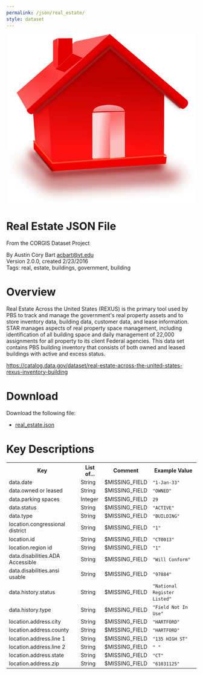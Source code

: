 ```yaml
---
permalink: /json/real_estate/
style: dataset
---
```


<img class="img-thumbnail float-right"
     src="/images/datasets/real-estate-icon.png"
     alt="real estate icon"
     role="presentation">

# Real Estate JSON File

<p class='lead'>From the CORGIS Dataset Project</p>

<span class='text-muted'>By Austin Cory Bart <acbart@vt.edu></span><br>
<span class='text-muted'>Version 2.0.0, created 2/23/2016</span><br>
<span class='text-muted'>Tags: real, estate, buildings, government, building</span>

# Overview

Real Estate Across the United States (REXUS) is the primary tool used by PBS to track and manage the government's real property assets and to store inventory data, building data, customer data, and lease information. STAR manages aspects of real property space management, including identification of all building space and daily management of 22,000 assignments for all property to its client Federal agencies. This data set contains PBS building inventory that consists of both owned and leased buildings with active and excess status.



<https://catalog.data.gov/dataset/real-estate-across-the-united-states-rexus-inventory-building>




# Download

Download the following file:

* <a href='../../datasets/json/real_estate/real_estate.json' download>real_estate.json <span class="fas fa-download"></span></a>

# Key Descriptions
    
<table class='table table-condensed table-striped table-bordered table-hover'>
<tr>
    <th class=''>Key</th>
    <th class=''>List of...</th>
    <th class=''>Comment</th>
    <th class=''>Example Value</th>
</tr>

<tr>
    <td>data.date</td>
    <td>String</td> 
    <td>$MISSING_FIELD</td>
    <td><code>"1-Jan-33"</code></td>
</tr>

<tr>
    <td>data.owned or leased</td>
    <td>String</td> 
    <td>$MISSING_FIELD</td>
    <td><code>"OWNED"</code></td>
</tr>

<tr>
    <td>data.parking spaces</td>
    <td>Integer</td> 
    <td>$MISSING_FIELD</td>
    <td><code>29</code></td>
</tr>

<tr>
    <td>data.status</td>
    <td>String</td> 
    <td>$MISSING_FIELD</td>
    <td><code>"ACTIVE"</code></td>
</tr>

<tr>
    <td>data.type</td>
    <td>String</td> 
    <td>$MISSING_FIELD</td>
    <td><code>"BUILDING"</code></td>
</tr>

<tr>
    <td>location.congressional district</td>
    <td>String</td> 
    <td>$MISSING_FIELD</td>
    <td><code>"1"</code></td>
</tr>

<tr>
    <td>location.id</td>
    <td>String</td> 
    <td>$MISSING_FIELD</td>
    <td><code>"CT0013"</code></td>
</tr>

<tr>
    <td>location.region id</td>
    <td>String</td> 
    <td>$MISSING_FIELD</td>
    <td><code>"1"</code></td>
</tr>

<tr>
    <td>data.disabilities.ADA Accessible</td>
    <td>String</td> 
    <td>$MISSING_FIELD</td>
    <td><code>"Will Conform"</code></td>
</tr>

<tr>
    <td>data.disabilities.ansi usable</td>
    <td>String</td> 
    <td>$MISSING_FIELD</td>
    <td><code>"97884"</code></td>
</tr>

<tr>
    <td>data.history.status</td>
    <td>String</td> 
    <td>$MISSING_FIELD</td>
    <td><code>"National Register Listed"</code></td>
</tr>

<tr>
    <td>data.history.type</td>
    <td>String</td> 
    <td>$MISSING_FIELD</td>
    <td><code>"Field Not In Use"</code></td>
</tr>

<tr>
    <td>location.address.city</td>
    <td>String</td> 
    <td>$MISSING_FIELD</td>
    <td><code>"HARTFORD"</code></td>
</tr>

<tr>
    <td>location.address.county</td>
    <td>String</td> 
    <td>$MISSING_FIELD</td>
    <td><code>"HARTFORD"</code></td>
</tr>

<tr>
    <td>location.address.line 1</td>
    <td>String</td> 
    <td>$MISSING_FIELD</td>
    <td><code>"135 HIGH ST"</code></td>
</tr>

<tr>
    <td>location.address.line 2</td>
    <td>String</td> 
    <td>$MISSING_FIELD</td>
    <td><code>" "</code></td>
</tr>

<tr>
    <td>location.address.state</td>
    <td>String</td> 
    <td>$MISSING_FIELD</td>
    <td><code>"CT"</code></td>
</tr>

<tr>
    <td>location.address.zip</td>
    <td>String</td> 
    <td>$MISSING_FIELD</td>
    <td><code>"61031125"</code></td>
</tr>

</table>